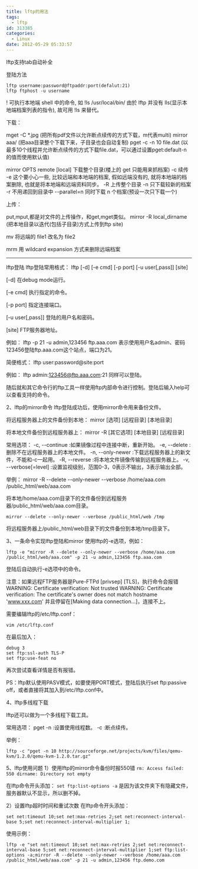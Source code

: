 ```yaml
---
title: lftp的用法
tags:
  - lftp
id: 313385
categories:
  - Linux
date: 2012-05-29 05:33:57
---
```


lftp支持tab自动补全

登陆方法

```
lftp username:password@ftpaddr:port(defalut:21)
lftp ftphost -u username
```

!
可执行本地端 shell 中的命令, 如 !ls /usr/local/bin/
由於 lftp 并没有 lls(显示本地端档案列表的指令), 故可用 !ls 来替代。

下载：

  mget -C *.jpg  (把所有pdf文件以允许断点续传的方式下载，m代表multi)
  mirror aaa/  (把aaa目录整个下载下来，子目录也会自动复制)
  pget -c -n 10 file.dat  (以最多10个线程并允许断点续传的方式下载file.dat，可以通过设置pget:default-n的值而使用默认值)

mirror OPTS remote [local]
下载整个目录(楼上的 get 只能用来抓档案)
-c 续传
-e 这个要小心一些, 比较远端和本地端的档案, 假如远端没有的, 就将本地端的档案删除, 也就是将本地端和远端资料同步。
-R 上传整个目录
-n 只下载较新的档案
-r 不用递回到目录中
--parallel=n 同时下载 n 个档案(预设一次只下载一个)

上传：

  put,mput,都是对文件的上传操作，和get,mget类似。
  mirror -R local_dirname (把本地目录以迭代(包括子目录)方式上传到ftp site)

mv
将远端的 file1 改名为 file2

mrm
用 wildcard expansion 方式来删除远端档案

------
lftp登陆
lftp登陆常用格式：
lftp [-d] [-e cmd] [-p port] [-u user[,pass]] [site]

[-d]
在debug mode运行。

[-e cmd]
执行指定的命令。

[-p port]
指定连接端口。

[-u user[,pass]]
登陆的用户名和密码。

[site]
FTP服务器地址。

例如：
lftp -p 21 -u admin,123456 ftp.aaa.com
表示使用用户名admin、密码123456登陆ftp.aaa.com这个站点，端口为21。

简便格式：
lftp user:password@site:port

例如：
lftp admin:123456@ftp.aaa.com:21
同样可以登陆。

随后就和其它命令行的ftp工具一样使用ftp内部命令进行控制。登陆后输入help可以查看支持的命令。

2、lftp的mirror命令
lftp登陆成功后，使用mirror命令用来备份文件。

将远程服务器上的文件备份到本地：
mirror [选项] [远程目录] [本地目录]

将本地文件备份到远程服务器上：
mirror -R [其它选项] [本地目录] [远程目录]

常用选项：
-c, --continue :如果镜像过程中连接中断，重新开始。
-e, --delete :删除不在远程服务器上的本地文件。
-n, --only-newer :下载远程服务器上的新文件，不能和-c一起用。
-R, --reverse :将本地文件镜像传输到远程服务器上。
-v, --verbose[=level] :设置监视级别，范围0-3，0表示不输出，3表示输出全部。

举例：
    mirror -R --delete --only-newer --verbose /home/aaa.com /public_html/web/aaa.com
    
将本地/home/aaa.com目录下的文件备份到远程服务器/public_html/web/aaa.com目录。

    mirror --delete --only-newer --verbose /public_html/web /tmp

将远程服务器上/public_html/web目录下的文件备份到本地/tmp目录下。

3、一条命令实现lftp登陆和mirror
使用lftp的-e选项，例如：

```
lftp -e "mirror -R --delete --only-newer --verbose /home/aaa.com /public_html/web/aaa.com" -p 21 -u admin,123456 ftp.aaa.com
```

登陆后自动执行-e选项中的命令。

注意：如果远程FTP服务器是Pure-FTPd [privsep] [TLS]，执行命令会报错
WARNING: Certificate verification: Not trusted
WARNING: Certificate verification: The certificate's owner does not match hostname 'www.xxx.com'
并且停留在[Making data connection...]，连接不上。

需要编辑lftp的/etc/lftp.conf：

`vim /etc/lftp.conf`

在最后加入：

    debug 3
    set ftp:ssl-auth TLS-P
    set ftp:use-feat no

再次尝试查看详情是否有报错。

PS：lftp默认使用PASV模式，如要使用PORT模式，登陆后执行set ftp:passive off，或者直接将其加入到/etc/lftp.conf中。

4、lftp多线程下载

lftp还可以做为一个多线程下载工具。

常用选项：
pget -n :设置使用线程数。
-c :断点续传。

举例：

```
lftp -c "pget -n 10 http://sourceforge.net/projects/kvm/files/qemu-kvm/1.2.0/qemu-kvm-1.2.0.tar.gz"
```

5、lftp使用问题
1）使用lftp的mirror命令备份时报550错
`rm: Access failed: 550 dirname: Directory not empty`

在lftp命令开头添加：
`set ftp:list-options -a`
是因为该文件夹下有隐藏文件，服务器默认不显示，所以删不掉。

2）设置lftp超时时间和重试次数
在lftp命令开头添加：

```
set net:timeout 10;set net:max-retries 2;set net:reconnect-interval-base 5;set net:reconnect-interval-multiplier 1;
```

使用示例：

    lftp -e "set net:timeout 10;set net:max-retries 2;set net:reconnect-interval-base 5;set net:reconnect-interval-multiplier 1;set ftp:list-options -a;mirror -R --delete --only-newer --verbose /home/aaa.com /public_html/web/aaa.com" -p 21 -u admin,123456 ftp.demo.com